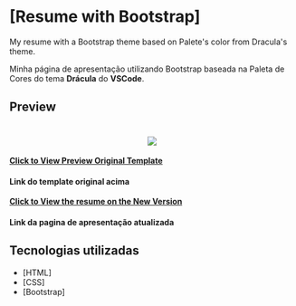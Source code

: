 # [Resume with Bootstrap]

My resume with a Bootstrap theme based on Palete's color from Dracula's theme.

Minha página de apresentação utilizando Bootstrap baseada na Paleta de Cores do tema **Drácula** do **VSCode**.

## Preview

<h1 align="center">
    <img src= https://ik.imagekit.io/ubmhteqr0b/Captura_de_Tela__83__YMJzzgnLO.png>
</h1>

**[Click to View Preview Original Template](https://blackrockdigital.github.io/startbootstrap-resume/)**
#### Link do template original acima

**[Click to View the resume on the New Version](https://regis-oliveira.github.io/)**

#### Link da pagina de apresentação atualizada

## **Tecnologias utilizadas**

- [HTML]
- [CSS]
- [Bootstrap]